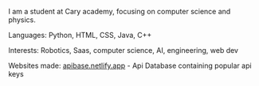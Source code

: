 I am a student at Cary academy, focusing on computer science and physics. 


Languages:
Python, HTML, CSS, Java, C++

Interests:
Robotics, Saas, computer science, AI, engineering, web dev

Websites made:
[apibase.netlify.app](https://www.apibase.netlify.app) - Api Database containing popular api keys
